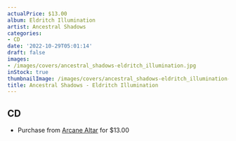 ```yaml
---
actualPrice: $13.00
album: Eldritch Illumination
artist: Ancestral Shadows
categories:
- CD
date: '2022-10-29T05:01:14'
draft: false
images:
- /images/covers/ancestral_shadows-eldritch_illumination.jpg
inStock: true
thumbnailImage: /images/covers/ancestral_shadows-eldritch_illumination-thumb.jpg
title: Ancestral Shadows - Eldritch Illumination
---
```


## CD
* Purchase from [Arcane Altar](https://arcanealtar.bigcartel.com/product/ancestral-shadows-eldritch-illumination-cd) for $13.00
